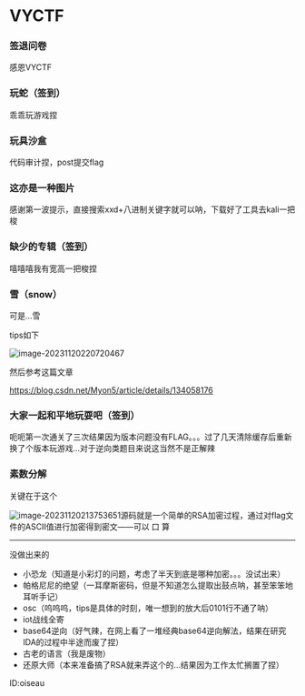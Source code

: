 # VYCTF

### 签退问卷

感恩VYCTF

### 玩蛇（签到）

乖乖玩游戏捏

### 玩具沙盒

代码审计捏，post提交flag

### 这亦是一种图片

感谢第一波提示，直接搜索xxd+八进制关键字就可以呐，下载好了工具去kali一把梭

### 缺少的专辑（签到）

嘻嘻嘻我有宽高一把梭捏

### 雪（snow）

可是...雪

tips如下

![image-20231120220720467](https://oiseau-1319250080.cos.ap-chengdu.myqcloud.com/typora/202311202207489.png)

然后参考这篇文章

https://blog.csdn.net/Myon5/article/details/134058176

### 大家一起和平地玩耍吧（签到）

呃呃第一次通关了三次结果因为版本问题没有FLAG。。。过了几天清除缓存后重新换了个版本玩游戏...对于逆向类题目来说这当然不是正解辣

### 素数分解

关键在于这个

![image-20231120213753651](https://oiseau-1319250080.cos.ap-chengdu.myqcloud.com/typora/202311202138752.png)源码就是一个简单的RSA加密过程，通过对flag文件的ASCII值进行加密得到密文——可以 口 算 

---

没做出来的

* 小恐龙（知道是小彩灯的问题，考虑了半天到底是哪种加密。。。没试出来）
* 帕格尼尼的绝望（一耳摩斯密码，但是不知道怎么提取出鼓点呐，甚至笨笨地耳听手记）
* osc（呜呜呜，tips是具体的时刻，唯一想到的放大后0101行不通了呐）
* iot战线全寄
* base64逆向（好气辣，在网上看了一堆经典base64逆向解法，结果在研究IDA的过程中半途而废了捏）
* 古老的语言（我是废物）
* 还原大师（本来准备搞了RSA就来弄这个的...结果因为工作太忙搁置了捏）



ID:oiseau
